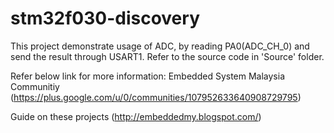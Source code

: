 # stm32f030-discovery
This project demonstrate usage of ADC, by reading PA0(ADC_CH_0) and send the result through USART1. Refer to the source code in 'Source' folder.

Refer below link for more information:
Embedded System Malaysia Communitiy
(https://plus.google.com/u/0/communities/107952633640908729795)

Guide on these projects
(http://embeddedmy.blogspot.com/)